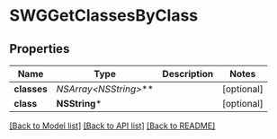 # SWGGetClassesByClass

## Properties
Name | Type | Description | Notes
------------ | ------------- | ------------- | -------------
**classes** | **NSArray&lt;NSString*&gt;*** |  | [optional] 
**class** | **NSString*** |  | [optional] 

[[Back to Model list]](../README.md#documentation-for-models) [[Back to API list]](../README.md#documentation-for-api-endpoints) [[Back to README]](../README.md)


